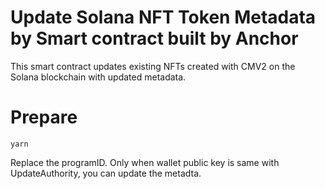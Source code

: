 <h1>Update Solana NFT Token Metadata by Smart contract built by Anchor</h1>
<p>This smart contract updates existing NFTs created with CMV2 on the Solana blockchain with updated metadata.</p>

# Prepare
```
yarn
```
Replace the programID.
Only when wallet public key is same with UpdateAuthority, you can update the metadta.
